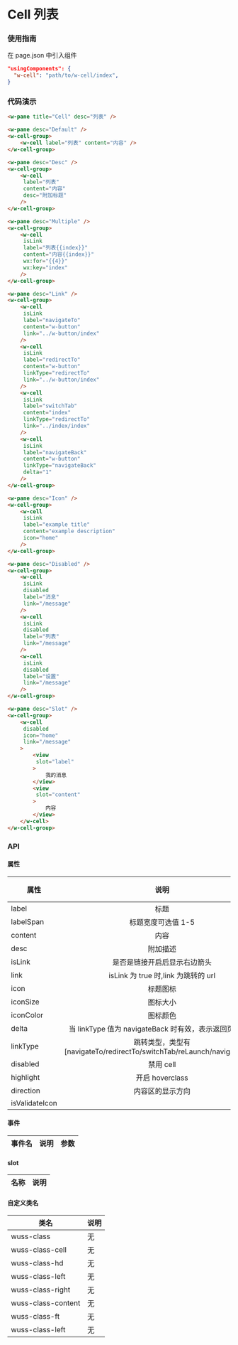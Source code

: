 # Cell 列表

### 使用指南

在 page.json 中引入组件

```json
"usingComponents": {
  "w-cell": "path/to/w-cell/index",
}
```

### 代码演示

```html
<w-pane title="Cell" desc="列表" />

<w-pane desc="Default" />
<w-cell-group>
	<w-cell label="列表" content="内容" />
</w-cell-group>

<w-pane desc="Desc" />
<w-cell-group>
	<w-cell
	 label="列表"
	 content="内容"
	 desc="附加标题"
	/>
</w-cell-group>

<w-pane desc="Multiple" />
<w-cell-group>
	<w-cell
	 isLink
	 label="列表{{index}}"
	 content="内容{{index}}"
	 wx:for="{{4}}"
	 wx:key="index"
	/>
</w-cell-group>

<w-pane desc="Link" />
<w-cell-group>
	<w-cell
	 isLink
	 label="navigateTo"
	 content="w-button"
	 link="../w-button/index"
	/>
	<w-cell
	 isLink
	 label="redirectTo"
	 content="w-button"
	 linkType="redirectTo"
	 link="../w-button/index"
	/>
	<w-cell
	 isLink
	 label="switchTab"
	 content="index"
	 linkType="redirectTo"
	 link="../index/index"
	/>
	<w-cell
	 isLink
	 label="navigateBack"
	 content="w-button"
	 linkType="navigateBack"
	 delta="1"
	/>
</w-cell-group>

<w-pane desc="Icon" />
<w-cell-group>
	<w-cell
	 isLink
	 label="example title"
	 content="example description"
	 icon="home"
	/>
</w-cell-group>

<w-pane desc="Disabled" />
<w-cell-group>
	<w-cell
	 isLink
	 disabled
	 label="消息"
	 link="/message"
	/>
	<w-cell
	 isLink
	 disabled
	 label="列表"
	 link="/message"
	/>
	<w-cell
	 isLink
	 disabled
	 label="设置"
	 link="/message"
	/>
</w-cell-group>

<w-pane desc="Slot" />
<w-cell-group>
	<w-cell
	 disabled
	 icon="home"
	 link="/message"
	>
		<view
		 slot="label"
		>
			我的消息
		</view>
		<view
		 slot="content"
		>
			内容
		</view>
	</w-cell>
</w-cell-group>
```

### API

#### 属性

| 属性           |                                  说明                                   |  类型   | 默认值 |
| -------------- | :---------------------------------------------------------------------: | :-----: | -----: |
| label          |                                  标题                                   | string  |      - |
| labelSpan      |                           标题宽度可选值 1-5                            | number  |      - |
| content        |                                  内容                                   | string  |      - |
| desc           |                                附加描述                                 | string  |      - |
| isLink         |                      是否是链接开启后显示右边箭头                       | boolean |  false |
| link           |                   isLink 为 true 时,link 为跳转的 url                   | string  |      - |
| icon           |                                标题图标                                 | string  |      - |
| iconSize       |                                图标大小                                 | string  |      - |
| iconColor      |                                图标颜色                                 | string  |      - |
| delta          |         当 linkType 值为 navigateBack 时有效，表示返回页面层数          | number  |      - |
| linkType       | 跳转类型，类型有[navigateTo/redirectTo/switchTab/reLaunch/navigateBack] | string  |      - |
| disabled       |                                禁用 cell                                | boolean |  false |
| highlight      |                             开启 hoverclass                             | boolean |  false |
| direction      |                            内容区的显示方向                             | string  |      - |
| isValidateIcon |                                                                         | boolean |  false |

#### 事件

| 事件名 | 说明 | 参数 |
| ------ | ---- | ---- |


#### slot

| 名称 | 说明 |
| ---- | ---- |


#### 自定义类名

| 类名               | 说明 |
| ------------------ | ---- |
| wuss-class         | 无   |
| wuss-class-cell    | 无   |
| wuss-class-hd      | 无   |
| wuss-class-left    | 无   |
| wuss-class-right   | 无   |
| wuss-class-content | 无   |
| wuss-class-ft      | 无   |
| wuss-class-left    | 无   |
